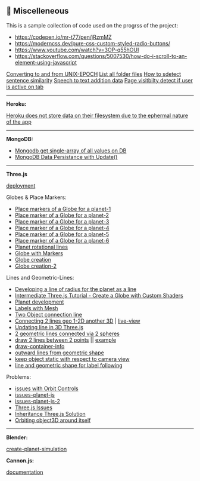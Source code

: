 ## 🧿 Miscelleneous

This is a sample collection of code used on the progrss of the project:

- https://codepen.io/mr-t77/pen/jRzmMZ
- https://moderncss.dev/pure-css-custom-styled-radio-buttons/
- https://www.youtube.com/watch?v=3OP-q55hOUI
- https://stackoverflow.com/questions/5007530/how-do-i-scroll-to-an-element-using-javascript

[Converting to and from UNIX-EPOCH](https://www.epochconverter.com/clock)
[List all folder files](https://stackoverflow.com/questions/2727167/how-do-you-get-a-list-of-the-names-of-all-files-present-in-a-directory-in-node-j)
[How to sdetect sentence similarity](https://datascience.stackexchange.com/questions/25053/best-practical-algorithm-for-sentence-similarity)
[Speech to text addition data](https://stackoverflow.com/questions/66094773/overwrite-textbox-speech-to-text-with-javascript)
[Page visitbilty detect if user is active on tab](https://stackoverflow.com/questions/1760250/how-to-tell-if-browser-tab-is-active)

---

**Heroku:**

[Heroku does not store data on their filesystem due to the ephermal nature of the app](https://quick-adviser.com/why-are-my-file-uploads-missing-deleted-heroku/)

---

**MongoDB:**

- [Mongodb get single-array of all values on DB](https://stackoverflow.com/questions/23273123/list-all-values-of-a-certain-field-in-mongodb)
- [MongoDB Data Persistance with Update()](https://stackoverflow.com/questions/13010290/nodejs-mongo-insert-if-not-exists-otherwise-update)

---

**Three.js**

[deployment](https://threejs.org/docs/#manual/en/introduction/Installation)

Globes & Place Markers:
- [Place markers of a Globe for a planet-1](https://jsfiddle.net/5z38ft6a/2/)
- [Place marker of a Globe for a planet-2](https://discourse.threejs.org/t/threejs-3d-earth-marker-needs-to-be-clickable/3118/9)
- [Place marker of a Globe for a planet-3](https://jsfiddle.net/jhL6s579/6/)
- [Place marker of a Globe for a planet-4](https://stackoverflow.com/questions/46017167/how-to-place-marker-with-lat-lon-on-3d-globe-three-js/46027856)
- [Place marker of a Globe for a planet-5](https://blog.mastermaps.com/2013/09/creating-webgl-earth-with-threejs.html)
- [Place marker of a Globe for a planet-6](https://jsfiddle.net/8fxtdukb/2/)
- [Planet rotational lines](http://jsfiddle.net/La6qcbvk/2/)
- [Globe with Markers](https://discourse.threejs.org/t/globe-with-markers-and-label-thoughts-ideas-approaches-solutions/34995)
- [Globe creation](https://github.com/vasturiano/globe.gl)
- [Globe creation-2](https://github.com/dataarts/webgl-globe)

Lines and Geometric-Lines:
- [Developing a line of radius for the planet as a line](https://stackoverflow.com/questions/66008813/draw-line-and-text-starting-from-the-centre-of-sphere-objects-threejs)
- [Intermediate Three.js Tutorial - Create a Globe with Custom Shaders](https://www.youtube.com/watch?v=vM8M4QloVL0)
- [Planet development](https://observablehq.com/@mourner/3d-planets-with-three-js)
- [Labels with Mesh](https://codepen.io/smtrd/pen/MZVWpN)
- [Two Object connection line](https://discourse.threejs.org/t/two-object-connection-line/17867)
- [Connecting 2 lines geo 1-2D another 3D](https://discourse.threejs.org/t/connecting-a-text-2d-container-to-a-3d-rotating-object-with-a-fixed-line-motion-following/35006) | [live-view](https://codepen.io/migbash/pen/MWOrMzP)
- [Updating line in 3D Three.js](https://stackoverflow.com/questions/35859792/three-js-lines-does-not-update)
- [2 geometric lines connected via 2 spheres](https://stackoverflow.com/questions/18286837/how-to-chain-two-geometric-objects-using-three-js)
- [draw 2 lines between 2 points](https://discourse.threejs.org/t/draw-line-between-2-points/23563) || [example](https://codepen.io/mjurczyk/pen/qBNGLjp)
- [draw-container-info](https://threejs.org/docs/#manual/en/introduction/Creating-text)
- [outward lines from geometric shape](https://stackoverflow.com/questions/62310414/three-js-attach-lines-to-cube-corners-that-go-out-in-the-same-angle-as-the-corn)
- [keep object static with respect to camera view](https://stackoverflow.com/questions/27512292/three-js-keep-an-objects-location-static-with-respect-to-the-camera)
- [line and geometric shape for label following](https://stackoverflow.com/questions/46667395/three-js-vector3-to-2d-screen-coordinate-with-rotated-scene)

Problems:
- [issues with Orbit Controls](https://stackoverflow.com/questions/61678077/three-orbitcontrols-the-second-parameter-domelement-is-now-mandatory-orbitco)
- [issues-planet-js](https://discourse.threejs.org/t/why-does-placing-more-than-1-place-marker-on-an-planet-object3d-not-work-anymore/34971)
- [issues-planet-js-2](https://stackoverflow.com/questions/71148754/why-does-placing-more-than-1-place-marker-on-an-planet-object3d-not-work-anymore)
- [Three.js Issues](https://stackoverflow.com/questions/68050700/class-constructor-object3d-cannot-be-invoked-without-new-at-new-three-css2dobj)
- [Inheritance Three.js Solution](https://stackoverflow.com/questions/26005656/how-to-make-backbone-models-inherit-prototype-from-three-object3d?rq=1)
- [Orbiting object3D around itself](https://stackoverflow.com/questions/54624460/how-to-rotate-a-threejs-object3d-object-around-its-end)

---

**Blender:**

[create-planet-simulation](https://arachnoid.com/blender_make_a_planet/index.html)

**Cannon.js:**

[documentation](https://schteppe.github.io/cannon.js/)
